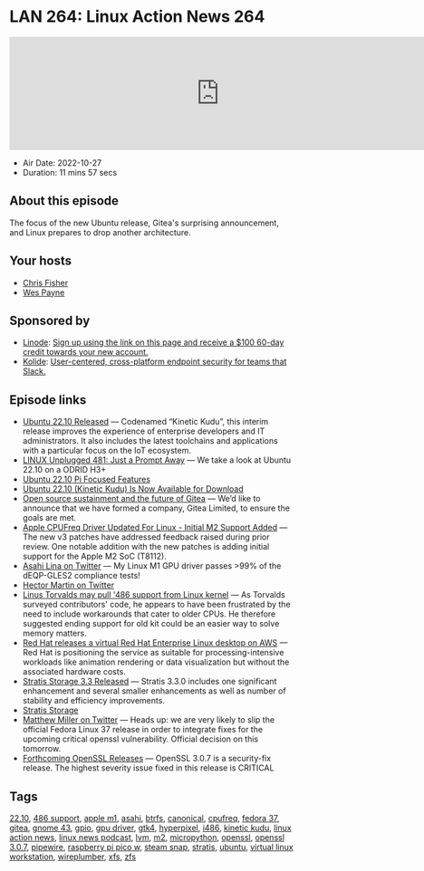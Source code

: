# LAN 264: Linux Action News 264

<iframe src="https://player.fireside.fm/v2/DAcK9LdX+D8bJHhI1?theme=dark" width="740" height="200" frameborder="0" scrolling="no"></iframe>

* Air Date: 2022-10-27
* Duration: 11 mins 57 secs

## About this episode

The focus of the new Ubuntu release, Gitea's surprising announcement, and Linux prepares to drop another architecture.

## Your hosts
* [Chris Fisher](https://linuxactionnews.com/hosts/chris)
* [Wes Payne](https://linuxactionnews.com/hosts/wes)

## Sponsored by

  * [Linode](http://linode.com/lan): [Sign up using the link on this page and receive a $100 60-day credit towards your new account. ](http://linode.com/lan)
  * [Kolide](https://kolide.com/lan): [User-centered, cross-platform endpoint security for teams that Slack. ](https://kolide.com/lan)



## Episode links

  * [Ubuntu 22.10 Released](https://ubuntu.com/blog/canonical-releases-ubuntu-22-10-kinetic-kudu "Ubuntu 22.10 Released") — Codenamed “Kinetic Kudu”, this interim release improves the experience of enterprise developers and IT administrators. It also includes the latest toolchains and applications with a particular focus on the IoT ecosystem.
  * [LINUX Unplugged 481: Just a Prompt Away](https://linuxunplugged.com/481 "LINUX Unplugged 481: Just a Prompt Away") — We take a look at Ubuntu 22.10 on a ODRID H3+
  * [Ubuntu 22.10 Pi Focused Features](https://ubuntu.com//blog/ubuntu-22-10-on-the-raspberry-pi-delivers-new-display-support-and-the-full-micropython-stack "Ubuntu 22.10 Pi Focused Features")
  * [Ubuntu 22.10 (Kinetic Kudu) Is Now Available for Download](https://9to5linux.com/ubuntu-22-10-kinetic-kudu-is-now-available-for-download-this-is-whats-new "Ubuntu 22.10 \(Kinetic Kudu\) Is Now Available for Download")
  * [Open source sustainment and the future of Gitea](https://blog.gitea.io/2022/10/open-source-sustainment-and-the-future-of-gitea/ "Open source sustainment and the future of Gitea") — We’d like to announce that we have formed a company, Gitea Limited, to ensure the goals are met. 
  * [Apple CPUFreq Driver Updated For Linux - Initial M2 Support Added](https://www.phoronix.com/news/Apple-CPUFreq-Linux-v3 "Apple CPUFreq Driver Updated For Linux - Initial M2 Support Added") — The new v3 patches have addressed feedback raised during prior review. One notable addition with the new patches is adding initial support for the Apple M2 SoC (T8112).
  * [Asahi Lina on Twitter](https://twitter.com/linaasahi/status/1583444549648543744 "Asahi Lina on Twitter") — My Linux M1 GPU driver passes >99% of the dEQP-GLES2 compliance tests!
  * [Hector Martin on Twitter](https://twitter.com/marcan42/status/1582364276052078593 "Hector Martin on Twitter")
  * [Linus Torvalds may pull '486 support from Linux kernel](https://www.theregister.com/2022/10/25/486_support_linux_kernel_ending/ "Linus Torvalds may pull '486 support from Linux kernel") — As Torvalds surveyed contributors' code, he appears to have been frustrated by the need to include workarounds that cater to older CPUs. He therefore suggested ending support for old kit could be an easier way to solve memory matters.
  * [Red Hat releases a virtual Red Hat Enterprise Linux desktop on AWS](https://siliconangle.com/2022/10/20/red-hats-virtual-linux-workstation-now-available-aws/ "Red Hat releases a virtual Red Hat Enterprise Linux desktop on AWS") — Red Hat is positioning the service as suitable for processing-intensive workloads like animation rendering or data visualization but without the associated hardware costs.
  * [Stratis Storage 3.3 Released](https://www.phoronix.com/news/Stratis-Storage-3.3 "Stratis Storage 3.3 Released") — Stratis 3.3.0 includes one significant enhancement and several smaller enhancements as well as number of stability and efficiency improvements.
  * [Stratis Storage](https://stratis-storage.github.io/stratis-release-notes-3-3-0/ "Stratis Storage")
  * [Matthew Miller on Twitter](https://twitter.com/mattdm/status/1585285318265262081 "Matthew Miller on Twitter") — Heads up: we are very likely to slip the official Fedora Linux 37 release in order to integrate fixes for the upcoming critical openssl vulnerability. Official decision on this tomorrow.
  * [Forthcoming OpenSSL Releases](https://mta.openssl.org/pipermail/openssl-announce/2022-October/000238.html "Forthcoming OpenSSL Releases") — OpenSSL 3.0.7 is a security-fix release. The highest severity issue fixed in this release is CRITICAL



## Tags

[22.10](https://linuxactionnews.com/tags/22.10), [486 support](https://linuxactionnews.com/tags/486%20support), [apple m1](https://linuxactionnews.com/tags/apple%20m1), [asahi](https://linuxactionnews.com/tags/asahi), [btrfs](https://linuxactionnews.com/tags/btrfs), [canonical](https://linuxactionnews.com/tags/canonical), [cpufreq](https://linuxactionnews.com/tags/cpufreq), [fedora 37](https://linuxactionnews.com/tags/fedora%2037), [gitea](https://linuxactionnews.com/tags/gitea), [gnome 43](https://linuxactionnews.com/tags/gnome%2043), [gpio](https://linuxactionnews.com/tags/gpio), [gpu driver](https://linuxactionnews.com/tags/gpu%20driver), [gtk4](https://linuxactionnews.com/tags/gtk4), [hyperpixel](https://linuxactionnews.com/tags/hyperpixel), [i486](https://linuxactionnews.com/tags/i486), [kinetic kudu](https://linuxactionnews.com/tags/kinetic%20kudu), [linux action news](https://linuxactionnews.com/tags/linux%20action%20news), [linux news podcast](https://linuxactionnews.com/tags/linux%20news%20podcast), [lvm](https://linuxactionnews.com/tags/lvm), [m2](https://linuxactionnews.com/tags/m2), [micropython](https://linuxactionnews.com/tags/micropython), [openssl](https://linuxactionnews.com/tags/openssl), [openssl 3.0.7](https://linuxactionnews.com/tags/openssl%203.0.7), [pipewire](https://linuxactionnews.com/tags/pipewire), [raspberry pi pico w](https://linuxactionnews.com/tags/raspberry%20pi%20pico%20w), [steam snap](https://linuxactionnews.com/tags/steam%20snap), [stratis](https://linuxactionnews.com/tags/stratis), [ubuntu](https://linuxactionnews.com/tags/ubuntu), [virtual linux workstation](https://linuxactionnews.com/tags/virtual%20linux%20workstation), [wireplumber](https://linuxactionnews.com/tags/wireplumber), [xfs](https://linuxactionnews.com/tags/xfs), [zfs](https://linuxactionnews.com/tags/zfs)